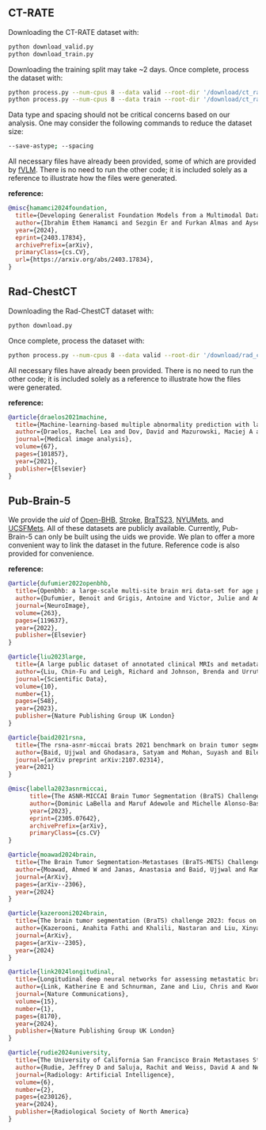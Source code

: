 ## CT-RATE

Downloading the CT-RATE dataset with:
```bash
python download_valid.py
python download_train.py
```
Downloading the training split may take ~2 days. Once complete, process the dataset with:
```bash
python process.py --num-cpus 8 --data valid --root-dir '/download/ct_rate/dataset/' --save-dir '/data/ct_rate/'
python process.py --num-cpus 8 --data train --root-dir '/download/ct_rate/dataset/' --save-dir '/data/ct_rate/'
```
Data type and spacing should not be critical concerns based on our analysis. One may consider the following commands to reduce the dataset size:
```bash
--save-astype; --spacing
```
All necessary files have already been provided, some of which are provided by [fVLM](https://github.com/alibaba-damo-academy/fvlm). 
There is no need to run the other code; it is included solely as a reference to illustrate how the files were generated.

**reference:**
```bib
@misc{hamamci2024foundation,
  title={Developing Generalist Foundation Models from a Multimodal Dataset for 3D Computed Tomography}, 
  author={Ibrahim Ethem Hamamci and Sezgin Er and Furkan Almas and Ayse Gulnihan Simsek and Sevval Nil Esirgun and Irem Dogan and Muhammed Furkan Dasdelen and Omer Faruk Durugol and Bastian Wittmann and Tamaz Amiranashvili and Enis Simsar and Mehmet Simsar and Emine Bensu Erdemir and Abdullah Alanbay and Anjany Sekuboyina and Berkan Lafci and Christian Bluethgen and Mehmet Kemal Ozdemir and Bjoern Menze},
  year={2024},
  eprint={2403.17834},
  archivePrefix={arXiv},
  primaryClass={cs.CV},
  url={https://arxiv.org/abs/2403.17834}, 
}
```

## Rad-ChestCT

Downloading the Rad-ChestCT dataset with:
```bash
python download.py
```
Once complete, process the dataset with:
```bash
python process.py --num-cpus 8 --data valid --root-dir '/download/rad_chestct/' --save-dir '/data/rad_chestct/'
```
All necessary files have already been provided. There is no need to run the other code; it is included solely as a reference to illustrate how the files were generated.

**reference:**
```bib
@article{draelos2021machine,
  title={Machine-learning-based multiple abnormality prediction with large-scale chest computed tomography volumes},
  author={Draelos, Rachel Lea and Dov, David and Mazurowski, Maciej A and Lo, Joseph Y and Henao, Ricardo and Rubin, Geoffrey D and Carin, Lawrence},
  journal={Medical image analysis},
  volume={67},
  pages={101857},
  year={2021},
  publisher={Elsevier}
}
```

## Pub-Brain-5

We provide the *uid* of [Open-BHB](https://baobablab.github.io/bhb/dataset), [Stroke](https://www.icpsr.umich.edu/web/ICPSR/studies/38464), [BraTS23](https://www.synapse.org/Synapse:syn51156910/wiki/627000), [NYUMets](https://nyumets.org/docs/brainapi/), and [UCSFMets](https://imagingdatasets.ucsf.edu/dataset/1). All of these datasets are publicly available. Currently, Pub-Brain-5 can only be built using the uids we provide. We plan to offer a more convenient way to link the dataset in the future. Reference code is also provided for convenience.

**reference:**
```bib
@article{dufumier2022openbhb,
  title={Openbhb: a large-scale multi-site brain mri data-set for age prediction and debiasing},
  author={Dufumier, Benoit and Grigis, Antoine and Victor, Julie and Ambroise, Corentin and Frouin, Vincent and Duchesnay, Edouard},
  journal={NeuroImage},
  volume={263},
  pages={119637},
  year={2022},
  publisher={Elsevier}
}

@article{liu2023large,
  title={A large public dataset of annotated clinical MRIs and metadata of patients with acute stroke},
  author={Liu, Chin-Fu and Leigh, Richard and Johnson, Brenda and Urrutia, Victor and Hsu, Johnny and Xu, Xin and Li, Xin and Mori, Susumu and Hillis, Argye E and Faria, Andreia V},
  journal={Scientific Data},
  volume={10},
  number={1},
  pages={548},
  year={2023},
  publisher={Nature Publishing Group UK London}
}

@article{baid2021rsna,
  title={The rsna-asnr-miccai brats 2021 benchmark on brain tumor segmentation and radiogenomic classification},
  author={Baid, Ujjwal and Ghodasara, Satyam and Mohan, Suyash and Bilello, Michel and Calabrese, Evan and Colak, Errol and Farahani, Keyvan and Kalpathy-Cramer, Jayashree and Kitamura, Felipe C and Pati, Sarthak and others},
  journal={arXiv preprint arXiv:2107.02314},
  year={2021}
}

@misc{labella2023asnrmiccai,
      title={The ASNR-MICCAI Brain Tumor Segmentation (BraTS) Challenge 2023: Intracranial Meningioma}, 
      author={Dominic LaBella and Maruf Adewole and Michelle Alonso-Basanta and Talissa Altes and Syed Muhammad Anwar and Ujjwal Baid and Timothy Bergquist and Radhika Bhalerao and Sully Chen and Verena Chung and Gian-Marco Conte and Farouk Dako and James Eddy and Ivan Ezhov and Devon Godfrey and Fathi Hilal and Ariana Familiar and Keyvan Farahani and Juan Eugenio Iglesias and Zhifan Jiang and Elaine Johanson and Anahita Fathi Kazerooni and Collin Kent and John Kirkpatrick and Florian Kofler and Koen Van Leemput and Hongwei Bran Li and Xinyang Liu and Aria Mahtabfar and Shan McBurney-Lin and Ryan McLean and Zeke Meier and Ahmed W Moawad and John Mongan and Pierre Nedelec and Maxence Pajot and Marie Piraud and Arif Rashid and Zachary Reitman and Russell Takeshi Shinohara and Yury Velichko and Chunhao Wang and Pranav Warman and Walter Wiggins and Mariam Aboian and Jake Albrecht and Udunna Anazodo and Spyridon Bakas and Adam Flanders and Anastasia Janas and Goldey Khanna and Marius George Linguraru and Bjoern Menze and Ayman Nada and Andreas M Rauschecker and Jeff Rudie and Nourel Hoda Tahon and Javier Villanueva-Meyer and Benedikt Wiestler and Evan Calabrese},
      year={2023},
      eprint={2305.07642},
      archivePrefix={arXiv},
      primaryClass={cs.CV}
}

@article{moawad2024brain,
  title={The Brain Tumor Segmentation-Metastases (BraTS-METS) Challenge 2023: Brain Metastasis Segmentation on Pre-treatment MRI},
  author={Moawad, Ahmed W and Janas, Anastasia and Baid, Ujjwal and Ramakrishnan, Divya and Saluja, Rachit and Ashraf, Nader and Maleki, Nazanin and Jekel, Leon and Yordanov, Nikolay and Fehringer, Pascal and others},
  journal={ArXiv},
  pages={arXiv--2306},
  year={2024}
}

@article{kazerooni2024brain,
  title={The brain tumor segmentation (BraTS) challenge 2023: focus on pediatrics (CBTN-CONNECT-DIPGR-ASNR-MICCAI BraTS-PEDs)},
  author={Kazerooni, Anahita Fathi and Khalili, Nastaran and Liu, Xinyang and Haldar, Debanjan and Jiang, Zhifan and Anwar, Syed Muhammed and Albrecht, Jake and Adewole, Maruf and Anazodo, Udunna and Anderson, Hannah and others},
  journal={ArXiv},
  pages={arXiv--2305},
  year={2024}
}

@article{link2024longitudinal,
  title={Longitudinal deep neural networks for assessing metastatic brain cancer on a large open benchmark},
  author={Link, Katherine E and Schnurman, Zane and Liu, Chris and Kwon, Young Joon and Jiang, Lavender Yao and Nasir-Moin, Mustafa and Neifert, Sean and Alzate, Juan Diego and Bernstein, Kenneth and Qu, Tanxia and others},
  journal={Nature Communications},
  volume={15},
  number={1},
  pages={8170},
  year={2024},
  publisher={Nature Publishing Group UK London}
}

@article{rudie2024university,
  title={The University of California San Francisco Brain Metastases Stereotactic Radiosurgery (UCSF-BMSR) MRI Dataset},
  author={Rudie, Jeffrey D and Saluja, Rachit and Weiss, David A and Nedelec, Pierre and Calabrese, Evan and Colby, John B and Laguna, Benjamin and Mongan, John and Braunstein, Steve and Hess, Christopher P and others},
  journal={Radiology: Artificial Intelligence},
  volume={6},
  number={2},
  pages={e230126},
  year={2024},
  publisher={Radiological Society of North America}
}
```
